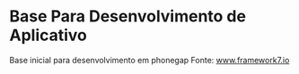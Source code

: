 # Base Para Desenvolvimento de Aplicativo
Base inicial para desenvolvimento em phonegap 
Fonte: www.framework7.io
